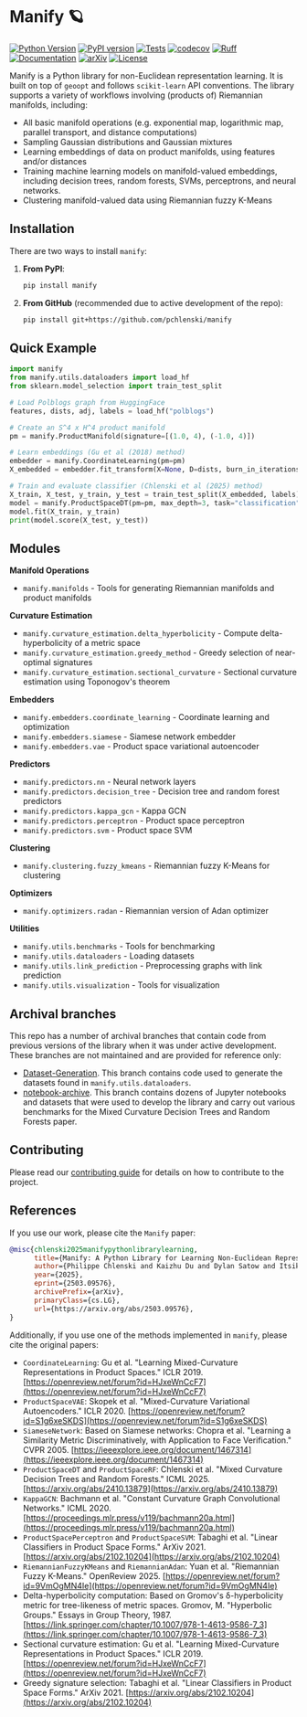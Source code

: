 # Manify 🪐

[![Python Version](https://img.shields.io/badge/python-3.10%2B-blue.svg)](https://www.python.org/downloads/)
[![PyPI version](https://badge.fury.io/py/manify.svg)](https://badge.fury.io/py/manify)
[![Tests](https://github.com/pchlenski/manify/actions/workflows/test.yml/badge.svg)](https://github.com/pchlenski/manify/actions/workflows/test.yml)
[![codecov](https://codecov.io/gh/pchlenski/manify/branch/main/graph/badge.svg)](https://codecov.io/gh/pchlenski/manify)
[![Ruff](https://img.shields.io/endpoint?url=https://raw.githubusercontent.com/astral-sh/ruff/main/assets/badge/v2.json)](https://github.com/astral-sh/ruff)
[![Documentation](https://img.shields.io/badge/docs-manify.readthedocs.io-blue)](https://manify.readthedocs.io)
[![arXiv](https://img.shields.io/badge/arXiv-2503.09576-b31b1b.svg)](https://arxiv.org/abs/2503.09576)
[![License](https://img.shields.io/github/license/pchlenski/manify)](https://github.com/pchlenski/manify/blob/main/LICENSE)

Manify is a Python library for non-Euclidean representation learning. 
It is built on top of `geoopt` and follows `scikit-learn` API conventions.
The library supports a variety of workflows involving (products of) Riemannian manifolds, including:
- All basic manifold operations (e.g. exponential map, logarithmic map, parallel transport, and distance computations)
- Sampling Gaussian distributions and Gaussian mixtures
- Learning embeddings of data on product manifolds, using features and/or distances
- Training machine learning models on manifold-valued embeddings, including decision trees, random forests, SVMs, 
perceptrons, and neural networks.
- Clustering manifold-valued data using Riemannian fuzzy K-Means

## Installation

There are two ways to install `manify`:

1. **From PyPI**:
   ```bash
   pip install manify
   ```

2. **From GitHub** (recommended due to active development of the repo):
   ```bash
   pip install git+https://github.com/pchlenski/manify
   ```

## Quick Example

```python
import manify
from manify.utils.dataloaders import load_hf
from sklearn.model_selection import train_test_split

# Load Polblogs graph from HuggingFace
features, dists, adj, labels = load_hf("polblogs")

# Create an S^4 x H^4 product manifold
pm = manify.ProductManifold(signature=[(1.0, 4), (-1.0, 4)])

# Learn embeddings (Gu et al (2018) method)
embedder = manify.CoordinateLearning(pm=pm)
X_embedded = embedder.fit_transform(X=None, D=dists, burn_in_iterations=200, training_iterations=800)

# Train and evaluate classifier (Chlenski et al (2025) method)
X_train, X_test, y_train, y_test = train_test_split(X_embedded, labels)
model = manify.ProductSpaceDT(pm=pm, max_depth=3, task="classification")
model.fit(X_train, y_train)
print(model.score(X_test, y_test))
```

## Modules

**Manifold Operations**
- `manify.manifolds` - Tools for generating Riemannian manifolds and product manifolds

**Curvature Estimation**
- `manify.curvature_estimation.delta_hyperbolicity` - Compute delta-hyperbolicity of a metric space
- `manify.curvature_estimation.greedy_method` - Greedy selection of near-optimal signatures
- `manify.curvature_estimation.sectional_curvature` - Sectional curvature estimation using Toponogov's theorem

**Embedders**
- `manify.embedders.coordinate_learning` - Coordinate learning and optimization
- `manify.embedders.siamese` - Siamese network embedder
- `manify.embedders.vae` - Product space variational autoencoder

**Predictors**
- `manify.predictors.nn` - Neural network layers
- `manify.predictors.decision_tree` - Decision tree and random forest predictors
- `manify.predictors.kappa_gcn` - Kappa GCN
- `manify.predictors.perceptron` - Product space perceptron
- `manify.predictors.svm` - Product space SVM

**Clustering**
- `manify.clustering.fuzzy_kmeans` - Riemannian fuzzy K-Means for clustering

**Optimizers**
- `manify.optimizers.radan` - Riemannian version of Adan optimizer

**Utilities**
- `manify.utils.benchmarks` - Tools for benchmarking
- `manify.utils.dataloaders` - Loading datasets
- `manify.utils.link_prediction` - Preprocessing graphs with link prediction
- `manify.utils.visualization` - Tools for visualization

## Archival branches
This repo has a number of archival branches that contain code from previous versions of the library when it was under
active development. These branches are not maintained and are provided for reference only:
- [Dataset-Generation](https://github.com/pchlenski/manify/tree/Dataset-Generation). This branch contains code used to
generate the datasets found in `manify.utils.dataloaders`.
- [notebook-archive](https://github.com/pchlenski/manify/tree/notebook_archive). This branch contains dozens of Jupyter
notebooks and datasets that were used to develop the library and carry out various benchmarks for the Mixed Curvature
Decision Trees and Random Forests paper.

## Contributing
Please read our [contributing guide](https://github.com/pchlenski/manify/blob/main/CONTRIBUTING.md) for details on how
to contribute to the project.

## References
If you use our work, please cite the `Manify` paper:
```bibtex
@misc{chlenski2025manifypythonlibrarylearning,
      title={Manify: A Python Library for Learning Non-Euclidean Representations}, 
      author={Philippe Chlenski and Kaizhu Du and Dylan Satow and Itsik Pe'er},
      year={2025},
      eprint={2503.09576},
      archivePrefix={arXiv},
      primaryClass={cs.LG},
      url={https://arxiv.org/abs/2503.09576}, 
}
```

Additionally, if you use one of the methods implemented in `manify`, please cite the original papers:
- `CoordinateLearning`: Gu et al. "Learning Mixed-Curvature Representations in Product Spaces." ICLR 2019. 
[https://openreview.net/forum?id=HJxeWnCcF7](https://openreview.net/forum?id=HJxeWnCcF7)
- `ProductSpaceVAE`: Skopek et al. "Mixed-Curvature Variational Autoencoders." ICLR 2020. 
[https://openreview.net/forum?id=S1g6xeSKDS](https://openreview.net/forum?id=S1g6xeSKDS)
- `SiameseNetwork`: Based on Siamese networks: Chopra et al. "Learning a Similarity Metric Discriminatively, with Application to Face Verification." CVPR 2005. [https://ieeexplore.ieee.org/document/1467314](https://ieeexplore.ieee.org/document/1467314)
- `ProductSpaceDT` and `ProductSpaceRF`: Chlenski et al. "Mixed Curvature Decision Trees and Random Forests." ICML 2025. [https://arxiv.org/abs/2410.13879](https://arxiv.org/abs/2410.13879)
- `KappaGCN`: Bachmann et al. "Constant Curvature Graph Convolutional Networks." ICML 2020. [https://proceedings.mlr.press/v119/bachmann20a.html](https://proceedings.mlr.press/v119/bachmann20a.html)
- `ProductSpacePerceptron` and `ProductSpaceSVM`: Tabaghi et al. "Linear Classifiers in Product Space Forms." ArXiv 2021. [https://arxiv.org/abs/2102.10204](https://arxiv.org/abs/2102.10204)
- `RiemannianFuzzyKMeans` and `RiemannianAdan`: Yuan et al. "Riemannian Fuzzy K-Means." OpenReview 2025. [https://openreview.net/forum?id=9VmOgMN4Ie](https://openreview.net/forum?id=9VmOgMN4Ie)
- Delta-hyperbolicity computation: Based on Gromov's δ-hyperbolicity metric for tree-likeness of metric spaces. Gromov, M. "Hyperbolic Groups." Essays in Group Theory, 1987. [https://link.springer.com/chapter/10.1007/978-1-4613-9586-7_3](https://link.springer.com/chapter/10.1007/978-1-4613-9586-7_3)
- Sectional curvature estimation: Gu et al. "Learning Mixed-Curvature Representations in Product Spaces." ICLR 2019. [https://openreview.net/forum?id=HJxeWnCcF7](https://openreview.net/forum?id=HJxeWnCcF7)
- Greedy signature selection: Tabaghi et al. "Linear Classifiers in Product Space Forms." ArXiv 2021. [https://arxiv.org/abs/2102.10204](https://arxiv.org/abs/2102.10204)